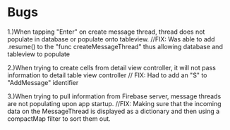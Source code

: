 #  Bugs

1.)When tapping "Enter" on create message thread, thread does not populate in database or populate onto tableview. 
    //FIX: Was able to add .resume() to the "func createMessageThread" thus allowing database and tableview to populate
    
2.)When trying to create cells from detail view controller, it will not pass information to detail table view controller
// FIX: Had to add an "S" to "AddMessage" identifier

3.)When trying to pull information from Firebase server, message threads are not populating upon app startup.
//FIX: Making sure that the incoming data on the MessageThread is displayed as a dictionary and then using a compactMap filter to sort them out.

    

